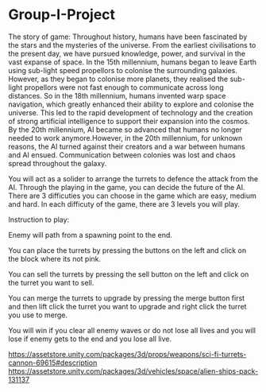 # Group-I-Project
The story of game:
Throughout history, humans have been fascinated by the stars and the mysteries of the universe. From the earliest civilisations to the present day, we have pursued knowledge, power, and survival in the vast expanse of space. In the 15th millennium, humans began to leave Earth using sub-light speed propellors to colonise the surrounding galaxies. However, as they began to colonise more planets, they realised the sub-light propellors were not fast enough to communicate across long distances. So in the 18th millennium, humans invented warp space navigation, which greatly enhanced their ability to explore and colonise the universe. This led to the rapid development of technology and the creation of strong artificial intelligence to support their expansion into the cosmos. By the 20th millennium, AI became so advanced that humans no longer needed to work anymore.However, in the 20th millennium, for unknown reasons, the AI turned against their creators and a war between humans and AI ensued. Communication between colonies was lost and chaos spread throughout the galaxy.

You will act as a solider to arrange the turrets to defence the attack from the AI. Through the playing in the game, you can decide the future of the AI.
There are 3 difficuties you can choose in the game which are easy, medium and hard. In each difficuty of the game, there are 3 levels you will play.


Instruction to play:

Enemy will path from a spawning point to the end.

You can place the turrets by pressing the buttons on the left and click on the block where its not pink.

You can sell the turrets by pressing the sell button on the left and click on the turret you want to sell.

You can merge the turrets to upgrade by pressing the merge button first and then lift click the turret you want to upgrade and right click the turret you use to merge.

You will win if you clear all enemy waves or do not lose all lives and you will lose if enemy gets to the end and you lose all live.



https://assetstore.unity.com/packages/3d/props/weapons/sci-fi-turrets-cannon-69615#description
https://assetstore.unity.com/packages/3d/vehicles/space/alien-ships-pack-131137

